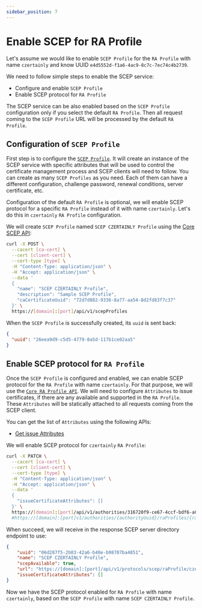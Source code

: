 ```yaml
---
sidebar_position: 7
---
```


# Enable SCEP for RA Profile

Let's assume we would like to enable `SCEP Profile` for the `RA Profile` with name `czertainly` and know UUID `e4d5552d-f1a6-4ac9-8c7c-7ec74c4b2739`.

We need to follow simple steps to enable the SCEP service:
- Configure and enable `SCEP Profile`
- Enable SCEP protocol for `RA Profile`

The SCEP service can be also enabled based on the `SCEP Profile` configuration only if you select the default `RA Profile`. Then all request coming to the `SCEP Profile` URL will be processed by the default `RA Profile`.

## Configuration of `SCEP Profile`

First step is to configure the [`SCEP Profile`](./scep-profile.md). It will create an instance of the SCEP service with specific attributes that will be used to control the certificate management process and SCEP clients will need to follow. You can create as many `SCEP Profiles` as you need. Each of them can have a different configuration, challenge password, renewal conditions, server certificate, etc.

Configuration of the default `RA Profile` is optional, we will enable SCEP protocol for a specific `RA Profile` instead of it with name `czertainly`. Let's do this in `czertainly` `RA Profile` configuration.

We will create `SCEP Profile` named `SCEP CZERTAINLY Profile` using the [Core SCEP API](/api/core-scep):
```bash
curl -X POST \
  --cacert [ca-cert] \
  --cert [client-cert] \
  --cert-type [type] \
  -H "Content-Type: application/json" \
  -H "Accept: application/json" \
  --data '
  {
    "name": "SCEP CZERTAINLY Profile",
    "description": "Sample SCEP Profile",
    "caCertificateUuid": "72d7d882-9336-8a77-aa54-8d2fd83f7c37"
  }' \
  https://[domain]:[port]/api/v1/scepProfiles
```

When the `SCEP Profile` is successfully created, its `uuid` is sent back:
```json
{
  "uuid": "26eea9d9-c5d5-4779-8a5d-117b1ce02aa5"
}
```

## Enable SCEP protocol for `RA Profile`

Once the `SCEP Profile` is configured and enabled, we can enable SCEP protocol for the `RA Profile` with name `czertainly`. For that purpose, we will use the [`Core RA Profile API`](/api/core-ra-profile/#operation/activateScepForRaProfile). We will need to configure `Attributes` to issue certificates, if there are any available and supported in the `RA Profile`. These `Attributes` will be statically attached to all requests coming from the SCEP client.

You can get the list of `Attributes` using the following APIs:
- [Get issue Attributes](/api/core-ra-profile/#operation/listIssueCertificateAttributes)

We will enable SCEP protocol for `czertainly` `RA Profile`:
```bash
curl -X PATCH \
  --cacert [ca-cert] \
  --cert [client-cert] \
  --cert-type [type] \
  -H "Content-Type: application/json" \
  -H "Accept: application/json" \
  --data '
  {
    "issueCertificateAttributes": []
  }' \
  https://[domain]:[port]/api/v1/authorities/316720f9-ce67-4ccf-bdf6-a81f49b39147/raProfiles/e4d5552d-f1a6-4ac9-8c7c-7ec74c4b2739/scep/activate/26eea9d9-c5d5-4779-8a5d-117b1ce02aa5
  #https://[domain]:[port]v1/authorities/{authorityUuid}/raProfiles/{raProfileUuid}/scep/activate/{scepProfileUuid}
```

When succeed, we will receive in the response SCEP server directory endpoint to use:
```json
{
    "uuid": "06d287f5-2b03-42a6-b40e-b98707ba4851",
    "name": "SCEP CZERTAINLY Profile",
    "scepAvailable": true,
    "url": "https://[domain]:[port]/api/v1/protocols/scep/raProfile/czertainly/pkiclient.exe",
    "issueCertificateAttributes": []
}
```

Now we have the SCEP protocol enabled for `RA Profile` with name `czertainly`, based on the `SCEP Profile` with name `SCEP CZERTAINLY Profile`.

